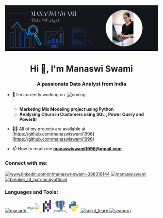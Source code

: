 ![logo](https://github.com/manaswiswami1996/manaswiswami1996/blob/main/Github%20Banner.png)
<h1 align="center">Hi 👋, I'm Manaswi Swami</h1>
<h3 align="center">A passionate Data Analyst from India</h3>

<img align = "right" alt ="coding" width = "300" src = "https://media.tenor.com/w3APLkMuTX0AAAAM/computer-work.gif">

- 🔭 I’m currently working on :
  - **Marketing Mix Modeling project using Python**
  - **Analysing Churn in Customers using SQL , Power Query and PowerBI**

- 👨‍💻 All of my projects are available at [https://github.com/manaswiswami1996](https://github.com/manaswiswami1996)

- 📫 How to reach me **manaswiswami1996@gmail.com**

<h3 align="left">Connect with me:</h3>
<p align="left">
<a href="https://linkedin.com/in/www.linkedin.com/in/manaswi-swami-388316144" target="blank"><img align="center" src="https://raw.githubusercontent.com/rahuldkjain/github-profile-readme-generator/master/src/images/icons/Social/linked-in-alt.svg" alt="www.linkedin.com/in/manaswi-swami-388316144" height="30" width="40" /></a>
<a href="https://kaggle.com/manaswiswami" target="blank"><img align="center" src="https://raw.githubusercontent.com/rahuldkjain/github-profile-readme-generator/master/src/images/icons/Social/kaggle.svg" alt="manaswiswami" height="30" width="40" /></a>
<a href="https://instagram.com/breaker_of_patriarchyofficial" target="blank"><img align="center" src="https://raw.githubusercontent.com/rahuldkjain/github-profile-readme-generator/master/src/images/icons/Social/instagram.svg" alt="breaker_of_patriarchyofficial" height="30" width="40" /></a>
</p>

<h3 align="left">Languages and Tools:</h3>
<p align="left"> <a href="https://mariadb.org/" target="_blank" rel="noreferrer"> <img src="https://www.vectorlogo.zone/logos/mariadb/mariadb-icon.svg" alt="mariadb" width="40" height="40"/> </a> <a href="https://www.mysql.com/" target="_blank" rel="noreferrer"> <img src="https://raw.githubusercontent.com/devicons/devicon/master/icons/mysql/mysql-original-wordmark.svg" alt="mysql" width="40" height="40"/> </a> <a href="https://pandas.pydata.org/" target="_blank" rel="noreferrer"> <img src="https://raw.githubusercontent.com/devicons/devicon/2ae2a900d2f041da66e950e4d48052658d850630/icons/pandas/pandas-original.svg" alt="pandas" width="40" height="40"/> </a> <a href="https://www.postgresql.org" target="_blank" rel="noreferrer"> <img src="https://raw.githubusercontent.com/devicons/devicon/master/icons/postgresql/postgresql-original-wordmark.svg" alt="postgresql" width="40" height="40"/> </a> <a href="https://www.python.org" target="_blank" rel="noreferrer"> <img src="https://raw.githubusercontent.com/devicons/devicon/master/icons/python/python-original.svg" alt="python" width="40" height="40"/> </a> <a href="https://scikit-learn.org/" target="_blank" rel="noreferrer"> <img src="https://upload.wikimedia.org/wikipedia/commons/0/05/Scikit_learn_logo_small.svg" alt="scikit_learn" width="40" height="40"/> </a> <a href="https://seaborn.pydata.org/" target="_blank" rel="noreferrer"> <img src="https://seaborn.pydata.org/_images/logo-mark-lightbg.svg" alt="seaborn" width="40" height="40"/> </a> </p>

